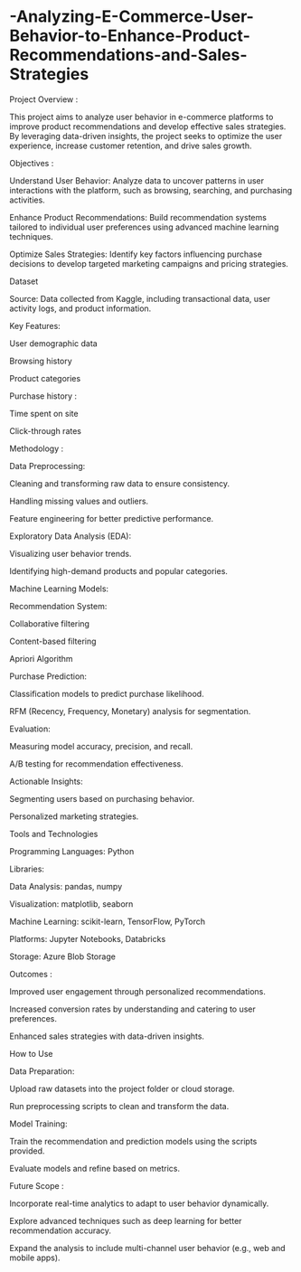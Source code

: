 # -Analyzing-E-Commerce-User-Behavior-to-Enhance-Product-Recommendations-and-Sales-Strategies

Project Overview :

This project aims to analyze user behavior in e-commerce platforms to improve product recommendations and develop effective sales strategies. By leveraging data-driven insights, the project seeks to optimize the user experience, increase customer retention, and drive sales growth.

Objectives :

Understand User Behavior: Analyze data to uncover patterns in user interactions with the platform, such as browsing, searching, and purchasing activities.

Enhance Product Recommendations: Build recommendation systems tailored to individual user preferences using advanced machine learning techniques.

Optimize Sales Strategies: Identify key factors influencing purchase decisions to develop targeted marketing campaigns and pricing strategies.

Dataset

Source: Data collected from Kaggle, including transactional data, user activity logs, and product information.

Key Features:

User demographic data

Browsing history

Product categories

Purchase history :

Time spent on site

Click-through rates

Methodology :

Data Preprocessing:

Cleaning and transforming raw data to ensure consistency.

Handling missing values and outliers.

Feature engineering for better predictive performance.

Exploratory Data Analysis (EDA):

Visualizing user behavior trends.

Identifying high-demand products and popular categories.

Machine Learning Models:

Recommendation System:

Collaborative filtering

Content-based filtering

Apriori Algorithm

Purchase Prediction:

Classification models to predict purchase likelihood.

RFM (Recency, Frequency, Monetary) analysis for segmentation.

Evaluation:

Measuring model accuracy, precision, and recall.

A/B testing for recommendation effectiveness.

Actionable Insights:

Segmenting users based on purchasing behavior.

Personalized marketing strategies.

Tools and Technologies

Programming Languages: Python

Libraries:

Data Analysis: pandas, numpy

Visualization: matplotlib, seaborn

Machine Learning: scikit-learn, TensorFlow, PyTorch

Platforms: Jupyter Notebooks, Databricks

Storage: Azure Blob Storage

Outcomes :

Improved user engagement through personalized recommendations.

Increased conversion rates by understanding and catering to user preferences.

Enhanced sales strategies with data-driven insights.

How to Use

Data Preparation:

Upload raw datasets into the project folder or cloud storage.

Run preprocessing scripts to clean and transform the data.

Model Training:

Train the recommendation and prediction models using the scripts provided.

Evaluate models and refine based on metrics.

Future Scope :

Incorporate real-time analytics to adapt to user behavior dynamically.

Explore advanced techniques such as deep learning for better recommendation accuracy.

Expand the analysis to include multi-channel user behavior (e.g., web and mobile apps).
